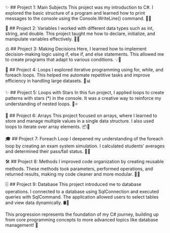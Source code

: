 ✨ ## Project 1: Main Subjects
This project was my introduction to C#. I explored the basic structure of a program and learned how to print messages to the console using the Console.WriteLine() command. 🌟✨

📌 ## Project 2: Variables
I worked with different data types such as int, string, and double. This project taught me how to declare, initialize, and manipulate variables effectively. 🔢🎯

⚖️ ## Project 3: Making Decisions
Here, I learned how to implement decision-making logic using if, else if, and else statements. This allowed me to create programs that adapt to various conditions. 💡🧠

🔄 ## Project 4: Loops
I explored iterative programming using for, while, and foreach loops. This helped me automate repetitive tasks and improve efficiency in handling large datasets. 🔁📊

✨ ## Project 5: Loops with Stars
In this fun project, I applied loops to create patterns with stars (*) in the console. It was a creative way to reinforce my understanding of nested loops. 🌌⭐

🧩 ## Project 6: Arrays
This project focused on arrays, where I learned to store and manage multiple values in a single data structure. I also used loops to iterate over array elements. 📦🔄

🎓 ## Project 7: Foreach Loop
I deepened my understanding of the foreach loop by creating an exam system simulation. I calculated students’ averages and determined their pass/fail status. 📘🎯

🛠️ ## Project 8: Methods
I improved code organization by creating reusable methods. These methods took parameters, performed operations, and returned results, making my code cleaner and more modular. 🔧📐

🗄️ ## Project 9: Database
This project introduced me to database operations. I connected to a database using SqlConnection and executed queries with SqlCommand. The application allowed users to select tables and view data dynamically. 🛢️📂

This progression represents the foundation of my C# journey, building up from core programming concepts to more advanced topics like database management! 🚀
